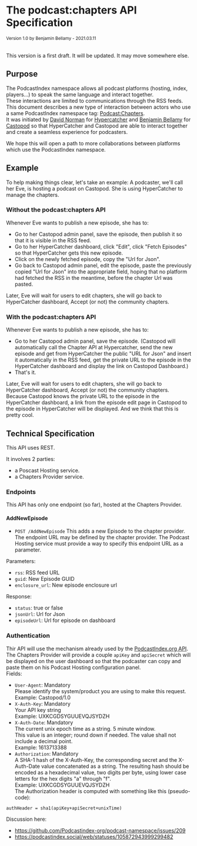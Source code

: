 # The podcast:chapters API Specification

<small>Version 1.0 by Benjamin Bellamy - 2021.03.11</small>

<br>
This version is a first draft. It will be updated. It may move somewhere else.

## Purpose
The PodcastIndex namespace allows all podcast platforms (hosting, index, players…) to speak the same language and interact together.  
These interactions are limited to communications through the RSS feeds.  
This document describes a new type of interaction between actors who use a same PodcastIndex namespace tag: [Podcast:Chapters](https://github.com/Podcastindex-org/podcast-namespace/blob/main/chapters/jsonChapters.md).  
It was initiated by [David Norman](https://podcastindex.social/@hypercatcher) for [Hypercatcher](https://hypercatcher.com/) and [Benjamin Bellamy](https://podcastindex.social/@benjaminbellamy) for [Castopod](https://castopod.org/) so that HyperCatcher and Castopod are able to interact together and create a seamless experience for podcasters.

We hope this will open a path to more collaborations between platforms which use the PodcastIndex namespace.

## Example
To help making things clear, let's take an example:
A podcaster, we'll call her Eve, is hosting a podcast on Castopod. She is using HyperCatcher to manage the chapters.

### Without the podcast:chapters API
Whenever Eve wants to publish a new episode, she has to:
- Go to her Castopod admin panel, save the episode, then publish it so that it is visible in the RSS feed.
- Go to her HyperCatcher dashboard, click "Edit", click "Fetch Episodes" so that HyperCatcher gets this new episode.
- Click on the newly fetched episode, copy the "Url for Json".
- Go back to Castopod admin panel, edit the episode, paste the previously copied "Url for Json" into the appropriate field, hoping that no platform had fetched the RSS in the meantime, before the chapter Url was pasted.

Later, Eve will wait for users to edit chapters, she will go back to HyperCatcher dashboard, Accept (or not) the community chapters.

### With the podcast:chapters API
Whenever Eve wants to publish a new episode, she has to:
- Go to her Castopod admin panel, save the episode. (Castopod will automatically call the Chapter API at Hypercatcher, send the new episode and get from HyperCatcher the public "URL for Json" and insert it automatically in the RSS feed, get the private URL to the episode in the HyperCatcher dashboard and display the link on Castopod Dashboard.)
- That's it.

Later, Eve will wait for users to edit chapters, she will go back to HyperCatcher dashboard, Accept (or not) the community chapters.  
Because Castopod knows the private URL to the episode in the HyperCatcher dashboard, a link from the episode edit page in Castopod to the episode in HyperCatcher will be displayed. And we think that this is pretty cool.

## Technical Specification
This API uses REST.

It involves 2 parties:
- a Poscast Hosting service.
- a Chapters Provider service.

### Endpoints
This API has only one endpoint (so far), hosted at the Chapters Provider.

#### AddNewEpisode
- `POST /AddNewEpisode`
This adds a new Episode to the chapter provider.  
The endpoint URL may be defined by the chapter provider. The Podcast Hosting service must provide a way to specify this endpoint URL as a parameter.  

Parameters:
- `rss`: RSS feed URL
- `guid`: New Episode GUID
- `enclosure_url`: New episode enclosure url

Response:
- `status`: true or false
- `jsonUrl`: Url for Json
- `episodeUrl`: Url for episode on dashboard

### Authentication
Thir API will use the mechanism already used by the [PodcastIndex.org API](https://podcastindex-org.github.io/docs-api/#auth).  
The Chapters Provider will provide a couple `apiKey` and `apiSecret` which will be displayed on the user dashboard so that the podcaster can copy and paste them on his Podcast Hosting configuration panel.  
Fields:
- `User-Agent`: Mandatory  
Please identify the system/product you are using to make this request.  
Example: Castopod/1.0
- `X-Auth-Key`: Mandatory  
Your API key string  
Example: UXKCGDSYGUUEVQJSYDZH
- `X-Auth-Date`: Mandatory  
The current unix epoch time as a string. 5 minute window.  
This value is an integer; round down if needed. The value shall not include a decimal point.  
Example: 1613713388
- `Authorization`: Mandatory  
A SHA-1 hash of the X-Auth-Key, the corresponding secret and the X-Auth-Date value concatenated as a string. The resulting hash should be encoded as a hexadecimal value, two digits per byte, using lower case letters for the hex digits "a" through "f".  
Example: UXKCGDSYGUUEVQJSYDZH  
The Authorization header is computed with something like this (pseudo-code):
```
authHeader = sha1(apiKey+apiSecret+unixTime)
```

Discussion here:
- https://github.com/Podcastindex-org/podcast-namespace/issues/209
- https://podcastindex.social/web/statuses/105872943999299482

